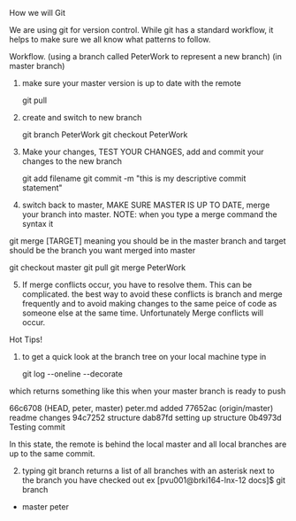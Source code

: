 How we will Git

We are using git for version control. While git has a standard workflow, it helps to make sure we all know what patterns to follow. 

Workflow. (using a branch called PeterWork to represent a new branch)
(in master branch)

1. make sure your master version is up to date with the remote
    
    git pull 
2. create and switch to new branch

   git branch PeterWork
   git checkout PeterWork

3. Make your changes, TEST YOUR CHANGES, add and commit your changes to the new branch

   git add filename
   git commit -m "this is my descriptive commit statement"

4. switch back to master, MAKE SURE MASTER IS UP TO DATE,  merge your branch into master. 
NOTE: when you type a merge command the syntax it 

git merge [TARGET]
meaning you should be in the master branch and target should be the branch you want merged into master
   
   git checkout master
   git pull
   git merge PeterWork

5. If merge conflicts occur, you have to resolve them. This can be complicated. the best way to avoid these conflicts is branch and merge frequently and to avoid making changes to the same peice of code as someone else at the same time. Unfortunately  Merge conflicts will occur.
   
Hot Tips!

1) to get a quick look at the branch tree on your local machine type in 
   
   git log --oneline --decorate

which returns something like this when your master branch is ready to push

66c6708 (HEAD, peter, master) peter.md added
77652ac (origin/master) readme changes
94c7252 structure
dab87fd setting up structure
0b4973d Testing commit

In this state, the remote is behind the local master and all local branches are up to the same commit. 

2) typing 
   	  git branch
returns a list of all branches with an asterisk next to the branch you have checked out
ex
[pvu001@brki164-lnx-12 docs]$ git branch
* master
  peter
   
